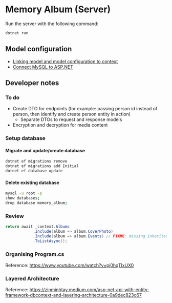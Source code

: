 # Memory Album (Server)

Run the server with the following command:

```sh
dotnet run
```

## Model configuration

- [Linking model and model configuration to context](https://learn.microsoft.com/en-us/ef/core/modeling/#using-entitytypeconfigurationattribute-on-entity-types)
- [Connect MySQL to ASP.NET](https://stackoverflow.com/questions/72148071/how-to-connect-to-mysql-server-using-entity-framework-core)

## Developer notes

### To do

- Create DTO for endpoints (for example: passing person id instead of person, then identify and create person entity in action)
  - Separate DTOs to request and response models
- Encryption and decryption for media content

### Setup database

#### Migrate and update/create database

```sh
dotnet ef migrations remove
dotnet ef migrations add Initial
dotnet ef database update
```

#### Delete existing database

```sh
mysql -u root -p
show databases;
drop database memory_album;
```

### Review

```cs
return await _context.Albums
            .Include(album => album.CoverPhoto)
            .Include(album => album.Events) // FIXME: missing inherited types
            .ToListAsync();
```

### Organising Program.cs

Reference: <https://www.youtube.com/watch?v=pj0hqTlxUX0>

### Layered Architecture

Reference: <https://zinminhtay.medium.com/asp-net-api-with-entity-framework-dbcontext-and-layering-architecture-0a9dec823c67>
